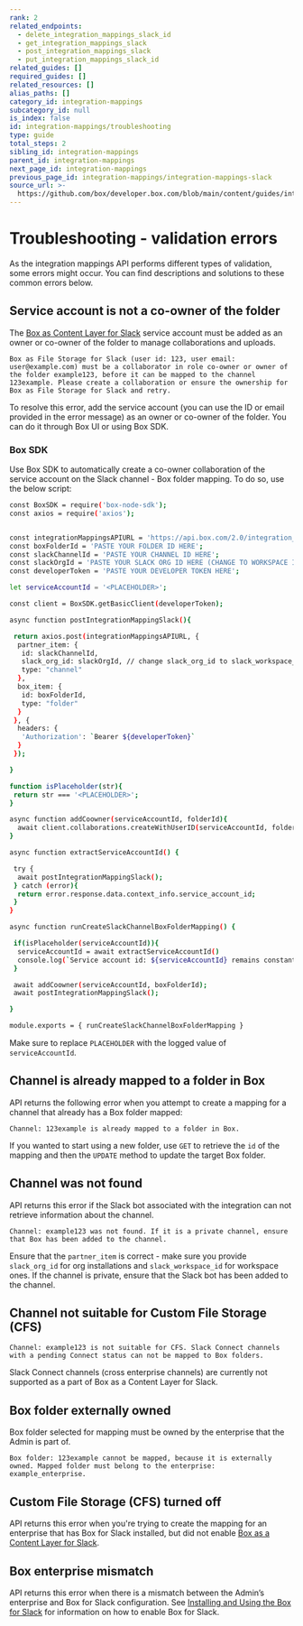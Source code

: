 ```yaml
---
rank: 2
related_endpoints:
  - delete_integration_mappings_slack_id
  - get_integration_mappings_slack
  - post_integration_mappings_slack
  - put_integration_mappings_slack_id
related_guides: []
required_guides: []
related_resources: []
alias_paths: []
category_id: integration-mappings
subcategory_id: null
is_index: false
id: integration-mappings/troubleshooting
type: guide
total_steps: 2
sibling_id: integration-mappings
parent_id: integration-mappings
next_page_id: integration-mappings
previous_page_id: integration-mappings/integration-mappings-slack
source_url: >-
  https://github.com/box/developer.box.com/blob/main/content/guides/integration-mappings/troubleshooting.md
---
```

# Troubleshooting - validation errors

As the integration mappings API performs different types of
validation, some errors might occur. You can find descriptions
and solutions to these common errors below.

## Service account is not a co-owner of the folder

The [Box as Content Layer for Slack][1] service account must be added
as an owner or co-owner of the folder to manage collaborations and uploads.

`Box as File Storage for Slack (user id: 123, user email:
user@example.com) must be a collaborator in role co-owner or owner
of the folder example123, before it can be mapped to the channel
123example. Please create a collaboration or ensure the ownership for
Box as File Storage for Slack and retry.`

To resolve this error, add the service account (you can use the ID or email
provided in the error message) as an owner or co-owner of the folder.
You can do it through Box UI or using Box SDK.

### Box SDK

Use Box SDK to automatically create a co-owner collaboration of the
service account on the Slack channel - Box folder mapping.
To do so, use the below script:

<!-- markdownlint-disable line-length -->

```bash
const BoxSDK = require('box-node-sdk');
const axios = require('axios');


const integrationMappingsAPIURL = 'https://api.box.com/2.0/integration_mappings/slack'
const boxFolderId = 'PASTE YOUR FOLDER ID HERE';
const slackChannelId = 'PASTE YOUR CHANNEL ID HERE';
const slackOrgId = 'PASTE YOUR SLACK ORG ID HERE (CHANGE TO WORKSPACE ID IF NECESSARY)';
const developerToken = 'PASTE YOUR DEVELOPER TOKEN HERE';

let serviceAccountId = '<PLACEHOLDER>';

const client = BoxSDK.getBasicClient(developerToken);

async function postIntegrationMappingSlack(){

 return axios.post(integrationMappingsAPIURL, {
  partner_item: {
   id: slackChannelId,
   slack_org_id: slackOrgId, // change slack_org_id to slack_workspace_id if you Box for Slack is installed per workspace
   type: "channel"
  },
  box_item: {
   id: boxFolderId,
   type: "folder"
  }
 }, {
  headers: {
   'Authorization': `Bearer ${developerToken}`
  }
 });

}

function isPlaceholder(str){
 return str === '<PLACEHOLDER>';
}

async function addCoowner(serviceAccountId, folderId){
  await client.collaborations.createWithUserID(serviceAccountId, folderId, 'co-owner')
}

async function extractServiceAccountId() {

 try {
  await postIntegrationMappingSlack();
 } catch (error){
  return error.response.data.context_info.service_account_id;
 }
}

async function runCreateSlackChannelBoxFolderMapping() {

 if(isPlaceholder(serviceAccountId)){
  serviceAccountId = await extractServiceAccountId()
  console.log(`Service account id: ${serviceAccountId} remains constant and so to avoid calling the Box API twice, replace serviceAccountId in the script with ${serviceAccountId}.`)
 }

 await addCoowner(serviceAccountId, boxFolderId);
 await postIntegrationMappingSlack();

}

module.exports = { runCreateSlackChannelBoxFolderMapping }
```
<!-- markdownlint-enable line-length -->

<Message notice>

Make sure to replace `PLACEHOLDER` with the logged value of
`serviceAccountId`.

</Message>

## Channel is already mapped to a folder in Box

API returns the following error when you attempt to create
a mapping for a channel that already has a Box folder mapped:

`Channel: 123example is already mapped to a folder in Box.`

If you wanted to start using a new folder, use `GET` to retrieve
the `id` of the mapping and then the `UPDATE` method to update the
target Box folder.

## Channel was not found

API returns this error if the Slack bot associated with the integration
can not retrieve information about the channel.

<!-- markdownlint-disable line-length -->

`Channel: example123 was not found. If it is a private channel, ensure that Box has been added to the channel.`
<!-- markdownlint-enable line-length -->

Ensure that the `partner_item` is correct - make sure you provide `slack_org_id`
for org installations and `slack_workspace_id` for workspace ones. If the
channel is private, ensure that the Slack bot has been added to the channel.

## Channel not suitable for Custom File Storage (CFS)

<!-- markdownlint-disable line-length -->

`Channel: example123 is not suitable for CFS. Slack Connect channels with
a pending Connect status can not be mapped to Box folders.`
<!-- markdownlint-enable line-length -->

Slack Connect channels (cross enterprise channels) are currently not supported
as a part of Box as a Content Layer for Slack.

## Box folder externally owned

Box folder selected for mapping must be owned by the enterprise that the Admin
is part of.

<!-- markdownlint-disable line-length -->

`Box folder: 123example cannot be mapped, because it is externally owned. Mapped folder must belong to the enterprise: example_enterprise.`
<!-- markdownlint-enable line-length -->

## Custom File Storage (CFS) turned off

API returns this error when you're trying to create the mapping for an
enterprise that has Box for Slack installed, but did not enable
[Box as a Content Layer for Slack][1].

## Box enterprise mismatch

API returns this error when there is a mismatch between the Admin’s enterprise
and Box for Slack configuration. See [Installing and Using the Box for Slack][2]
for information on how to enable Box for Slack.

[1]: https://support.box.com/hc/en-us/articles/4415585987859-Box-as-the-Content-Layer-for-Slack
[2]: https://support.box.com/hc/en-us/articles/360044195313-Installing-and-Using-the-Box-for-Slack-Integration